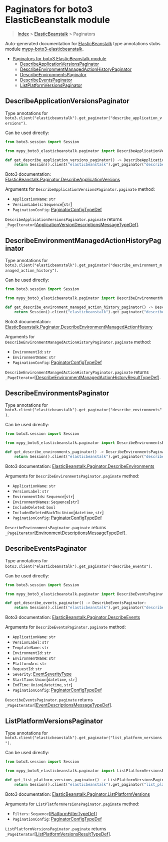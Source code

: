 <a id="paginators-for-boto3-elasticbeanstalk-module"></a>

# Paginators for boto3 ElasticBeanstalk module

> [Index](../README.md) > [ElasticBeanstalk](./README.md) > Paginators

Auto-generated documentation for
[ElasticBeanstalk](https://boto3.amazonaws.com/v1/documentation/api/latest/reference/services/elasticbeanstalk.html#ElasticBeanstalk)
type annotations stubs module
[mypy-boto3-elasticbeanstalk](https://pypi.org/project/mypy-boto3-elasticbeanstalk/).

- [Paginators for boto3 ElasticBeanstalk module](#paginators-for-boto3-elasticbeanstalk-module)
  - [DescribeApplicationVersionsPaginator](#describeapplicationversionspaginator)
  - [DescribeEnvironmentManagedActionHistoryPaginator](#describeenvironmentmanagedactionhistorypaginator)
  - [DescribeEnvironmentsPaginator](#describeenvironmentspaginator)
  - [DescribeEventsPaginator](#describeeventspaginator)
  - [ListPlatformVersionsPaginator](#listplatformversionspaginator)

<a id="describeapplicationversionspaginator"></a>

## DescribeApplicationVersionsPaginator

Type annotations for
`boto3.client("elasticbeanstalk").get_paginator("describe_application_versions")`.

Can be used directly:

```python
from boto3.session import Session

from mypy_boto3_elasticbeanstalk.paginator import DescribeApplicationVersionsPaginator

def get_describe_application_versions_paginator() -> DescribeApplicationVersionsPaginator:
    return Session().client("elasticbeanstalk").get_paginator("describe_application_versions")
```

Boto3 documentation:
[ElasticBeanstalk.Paginator.DescribeApplicationVersions](https://boto3.amazonaws.com/v1/documentation/api/latest/reference/services/elasticbeanstalk.html#ElasticBeanstalk.Paginator.DescribeApplicationVersions)

Arguments for `DescribeApplicationVersionsPaginator.paginate` method:

- `ApplicationName`: `str`
- `VersionLabels`: `Sequence`\[`str`\]
- `PaginationConfig`:
  [PaginatorConfigTypeDef](./type_defs.md#paginatorconfigtypedef)

`DescribeApplicationVersionsPaginator.paginate` returns
`_PageIterator`\[[ApplicationVersionDescriptionsMessageTypeDef](./type_defs.md#applicationversiondescriptionsmessagetypedef)\].

<a id="describeenvironmentmanagedactionhistorypaginator"></a>

## DescribeEnvironmentManagedActionHistoryPaginator

Type annotations for
`boto3.client("elasticbeanstalk").get_paginator("describe_environment_managed_action_history")`.

Can be used directly:

```python
from boto3.session import Session

from mypy_boto3_elasticbeanstalk.paginator import DescribeEnvironmentManagedActionHistoryPaginator

def get_describe_environment_managed_action_history_paginator() -> DescribeEnvironmentManagedActionHistoryPaginator:
    return Session().client("elasticbeanstalk").get_paginator("describe_environment_managed_action_history")
```

Boto3 documentation:
[ElasticBeanstalk.Paginator.DescribeEnvironmentManagedActionHistory](https://boto3.amazonaws.com/v1/documentation/api/latest/reference/services/elasticbeanstalk.html#ElasticBeanstalk.Paginator.DescribeEnvironmentManagedActionHistory)

Arguments for `DescribeEnvironmentManagedActionHistoryPaginator.paginate`
method:

- `EnvironmentId`: `str`
- `EnvironmentName`: `str`
- `PaginationConfig`:
  [PaginatorConfigTypeDef](./type_defs.md#paginatorconfigtypedef)

`DescribeEnvironmentManagedActionHistoryPaginator.paginate` returns
`_PageIterator`\[[DescribeEnvironmentManagedActionHistoryResultTypeDef](./type_defs.md#describeenvironmentmanagedactionhistoryresulttypedef)\].

<a id="describeenvironmentspaginator"></a>

## DescribeEnvironmentsPaginator

Type annotations for
`boto3.client("elasticbeanstalk").get_paginator("describe_environments")`.

Can be used directly:

```python
from boto3.session import Session

from mypy_boto3_elasticbeanstalk.paginator import DescribeEnvironmentsPaginator

def get_describe_environments_paginator() -> DescribeEnvironmentsPaginator:
    return Session().client("elasticbeanstalk").get_paginator("describe_environments")
```

Boto3 documentation:
[ElasticBeanstalk.Paginator.DescribeEnvironments](https://boto3.amazonaws.com/v1/documentation/api/latest/reference/services/elasticbeanstalk.html#ElasticBeanstalk.Paginator.DescribeEnvironments)

Arguments for `DescribeEnvironmentsPaginator.paginate` method:

- `ApplicationName`: `str`
- `VersionLabel`: `str`
- `EnvironmentIds`: `Sequence`\[`str`\]
- `EnvironmentNames`: `Sequence`\[`str`\]
- `IncludeDeleted`: `bool`
- `IncludedDeletedBackTo`: `Union`\[`datetime`, `str`\]
- `PaginationConfig`:
  [PaginatorConfigTypeDef](./type_defs.md#paginatorconfigtypedef)

`DescribeEnvironmentsPaginator.paginate` returns
`_PageIterator`\[[EnvironmentDescriptionsMessageTypeDef](./type_defs.md#environmentdescriptionsmessagetypedef)\].

<a id="describeeventspaginator"></a>

## DescribeEventsPaginator

Type annotations for
`boto3.client("elasticbeanstalk").get_paginator("describe_events")`.

Can be used directly:

```python
from boto3.session import Session

from mypy_boto3_elasticbeanstalk.paginator import DescribeEventsPaginator

def get_describe_events_paginator() -> DescribeEventsPaginator:
    return Session().client("elasticbeanstalk").get_paginator("describe_events")
```

Boto3 documentation:
[ElasticBeanstalk.Paginator.DescribeEvents](https://boto3.amazonaws.com/v1/documentation/api/latest/reference/services/elasticbeanstalk.html#ElasticBeanstalk.Paginator.DescribeEvents)

Arguments for `DescribeEventsPaginator.paginate` method:

- `ApplicationName`: `str`
- `VersionLabel`: `str`
- `TemplateName`: `str`
- `EnvironmentId`: `str`
- `EnvironmentName`: `str`
- `PlatformArn`: `str`
- `RequestId`: `str`
- `Severity`: [EventSeverityType](./literals.md#eventseveritytype)
- `StartTime`: `Union`\[`datetime`, `str`\]
- `EndTime`: `Union`\[`datetime`, `str`\]
- `PaginationConfig`:
  [PaginatorConfigTypeDef](./type_defs.md#paginatorconfigtypedef)

`DescribeEventsPaginator.paginate` returns
`_PageIterator`\[[EventDescriptionsMessageTypeDef](./type_defs.md#eventdescriptionsmessagetypedef)\].

<a id="listplatformversionspaginator"></a>

## ListPlatformVersionsPaginator

Type annotations for
`boto3.client("elasticbeanstalk").get_paginator("list_platform_versions")`.

Can be used directly:

```python
from boto3.session import Session

from mypy_boto3_elasticbeanstalk.paginator import ListPlatformVersionsPaginator

def get_list_platform_versions_paginator() -> ListPlatformVersionsPaginator:
    return Session().client("elasticbeanstalk").get_paginator("list_platform_versions")
```

Boto3 documentation:
[ElasticBeanstalk.Paginator.ListPlatformVersions](https://boto3.amazonaws.com/v1/documentation/api/latest/reference/services/elasticbeanstalk.html#ElasticBeanstalk.Paginator.ListPlatformVersions)

Arguments for `ListPlatformVersionsPaginator.paginate` method:

- `Filters`:
  `Sequence`\[[PlatformFilterTypeDef](./type_defs.md#platformfiltertypedef)\]
- `PaginationConfig`:
  [PaginatorConfigTypeDef](./type_defs.md#paginatorconfigtypedef)

`ListPlatformVersionsPaginator.paginate` returns
`_PageIterator`\[[ListPlatformVersionsResultTypeDef](./type_defs.md#listplatformversionsresulttypedef)\].
